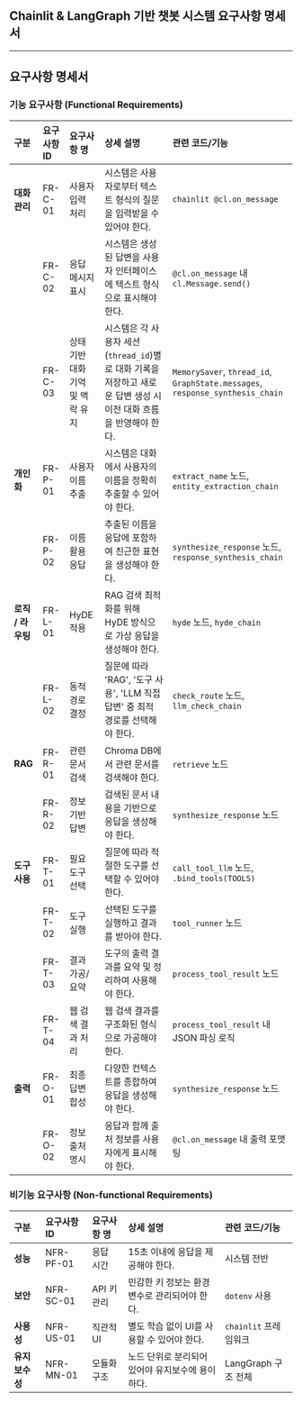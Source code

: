 ## Chainlit & LangGraph 기반 챗봇 시스템 요구사항 명세서

---

## 요구사항 명세서

### 기능 요구사항 (Functional Requirements)

| 구분 | 요구사항 ID | 요구사항 명 | 상세 설명 | 관련 코드/기능 |
| :--- | :--- | :--- | :--- | :--- |
| **대화 관리** | FR-C-01 | 사용자 입력 처리 | 시스템은 사용자로부터 텍스트 형식의 질문을 입력받을 수 있어야 한다. | `chainlit @cl.on_message` |
|  | FR-C-02 | 응답 메시지 표시 | 시스템은 생성된 답변을 사용자 인터페이스에 텍스트 형식으로 표시해야 한다. | `@cl.on_message` 내 `cl.Message.send()` |
|  | FR-C-03 | 상태 기반 대화 기억 및 맥락 유지 | 시스템은 각 사용자 세션(`thread_id`)별로 대화 기록을 저장하고 새로운 답변 생성 시 이전 대화 흐름을 반영해야 한다. | `MemorySaver`, `thread_id`, `GraphState.messages`, `response_synthesis_chain` |
| **개인화** | FR-P-01 | 사용자 이름 추출 | 시스템은 대화에서 사용자의 이름을 정확히 추출할 수 있어야 한다. | `extract_name` 노드, `entity_extraction_chain` |
|  | FR-P-02 | 이름 활용 응답 | 추출된 이름을 응답에 포함하여 친근한 표현을 생성해야 한다. | `synthesize_response` 노드, `response_synthesis_chain` |
| **로직 / 라우팅** | FR-L-01 | HyDE 적용 | RAG 검색 최적화를 위해 HyDE 방식으로 가상 응답을 생성해야 한다. | `hyde` 노드, `hyde_chain` |
|  | FR-L-02 | 동적 경로 결정 | 질문에 따라 'RAG', '도구 사용', 'LLM 직접 답변' 중 최적 경로를 선택해야 한다. | `check_route` 노드, `llm_check_chain` |
| **RAG** | FR-R-01 | 관련 문서 검색 | Chroma DB에서 관련 문서를 검색해야 한다. | `retrieve` 노드 |
|  | FR-R-02 | 정보 기반 답변 | 검색된 문서 내용을 기반으로 응답을 생성해야 한다. | `synthesize_response` 노드 |
| **도구 사용** | FR-T-01 | 필요 도구 선택 | 질문에 따라 적절한 도구를 선택할 수 있어야 한다. | `call_tool_llm` 노드, `.bind_tools(TOOLS)` |
|  | FR-T-02 | 도구 실행 | 선택된 도구를 실행하고 결과를 받아야 한다. | `tool_runner` 노드 |
|  | FR-T-03 | 결과 가공/요약 | 도구의 출력 결과를 요약 및 정리하여 사용해야 한다. | `process_tool_result` 노드 |
|  | FR-T-04 | 웹 검색 결과 처리 | 웹 검색 결과를 구조화된 형식으로 가공해야 한다. | `process_tool_result` 내 JSON 파싱 로직 |
| **출력** | FR-O-01 | 최종 답변 합성 | 다양한 컨텍스트를 종합하여 응답을 생성해야 한다. | `synthesize_response` 노드 |
|  | FR-O-02 | 정보 출처 명시 | 응답과 함께 출처 정보를 사용자에게 표시해야 한다. | `@cl.on_message` 내 출력 포맷팅 |

### 비기능 요구사항 (Non-functional Requirements)

| 구분 | 요구사항 ID | 요구사항 명 | 상세 설명 | 관련 코드/기능 |
| :--- | :--- | :--- | :--- | :--- |
| **성능** | NFR-PF-01 | 응답 시간 | 15초 이내에 응답을 제공해야 한다. | 시스템 전반 |
| **보안** | NFR-SC-01 | API 키 관리 | 민감한 키 정보는 환경 변수로 관리되어야 한다. | `dotenv` 사용 |
| **사용성** | NFR-US-01 | 직관적 UI | 별도 학습 없이 UI를 사용할 수 있어야 한다. | `chainlit` 프레임워크 |
| **유지보수성** | NFR-MN-01 | 모듈화 구조 | 노드 단위로 분리되어 있어야 유지보수에 용이하다. | LangGraph 구조 전체 |

